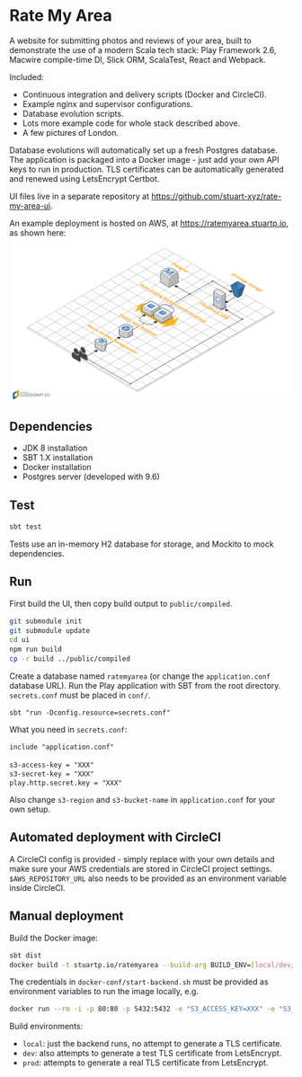 # Rate My Area

A website for submitting photos and reviews of your area, built to demonstrate the use of a modern Scala tech stack: Play Framework 2.6, Macwire compile-time DI, Slick ORM, ScalaTest, React and Webpack.

Included:
* Continuous integration and delivery scripts (Docker and CircleCI).
* Example nginx and supervisor configurations.
* Database evolution scripts.
* Lots more example code for whole stack described above.
* A few pictures of London.

Database evolutions will automatically set up a fresh Postgres database. The application is packaged into a Docker image - just add your own API keys to run in production. TLS certificates can be automatically generated and renewed using LetsEncrypt Certbot.

UI files live in a separate repository at https://github.com/stuart-xyz/rate-my-area-ui.

An example deployment is hosted on AWS, at https://ratemyarea.stuartp.io, as shown here:
![diagram](diagram.png)

## Dependencies

* JDK 8 installation
* SBT 1.X installation
* Docker installation
* Postgres server (developed with 9.6)

## Test

```bash
sbt test
```

Tests use an in-memory H2 database for storage, and Mockito to mock dependencies.

## Run

First build the UI, then copy build output to `public/compiled`.
```bash
git submodule init
git submodule update
cd ui
npm run build
cp -r build ../public/compiled
```

Create a database named `ratemyarea` (or change the `application.conf` database URL). Run the Play application with SBT from the root directory. `secrets.conf` must be placed in `conf/`.
```
sbt "run -Dconfig.resource=secrets.conf"
```

What you need in `secrets.conf`:
```
include "application.conf"

s3-access-key = "XXX"
s3-secret-key = "XXX"
play.http.secret.key = "XXX"
```

Also change `s3-region` and `s3-bucket-name` in `application.conf` for your own setup.

## Automated deployment with CircleCI

A CircleCI config is provided - simply replace with your own details and make sure your AWS credentials are stored in CircleCI project settings. `$AWS_REPOSITORY_URL` also needs to be provided as an environment variable inside CircleCI.

## Manual deployment

Build the Docker image:
```bash
sbt dist
docker build -t stuartp.io/ratemyarea --build-arg BUILD_ENV=[local/dev/prod] .
```

The credentials in `docker-conf/start-backend.sh` must be provided as environment variables to run the image locally, e.g.
```bash
docker run --rm -i -p 80:80 -p 5432:5432 -e "S3_ACCESS_KEY=XXX" -e "S3_SECRET_KEY=XXX" -e "PLAY_SECRET_KEY=XXX" -e "DB_URL=jdbc:postgresql://docker.for.mac.host.internal:5432/ratemyarea" -e "DB_USER=XXX" -e "DB_PASSWORD=XXX" stuartp.io/ratemyarea
```

Build environments:
* `local`: just the backend runs, no attempt to generate a TLS certificate.
* `dev`: also attempts to generate a test TLS certificate from LetsEncrypt.
* `prod`: attempts to generate a real TLS certificate from LetsEncrypt.
